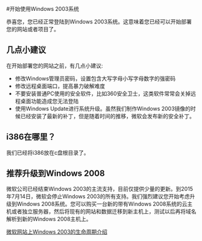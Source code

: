<!-- --- tags: faq win2003 rdp 安全 -->
<!-- --- title: 开始使用Windows 2003系统 -->
#开始使用Windows 2003系统

恭喜您，您已经正常登陆到Windows 2003系统。这意味着您已经可以开始部署您的网站或者项目了。

## 几点小建议
在开始部署您的网站之前，有几点小建议:

*  修改Windows管理员密码，设置包含大写字母小写字母数字的强密码
*  修改远程桌面端口，提高暴力破解难度
*  不要安装普通PC使用的安全软件，比如360安全卫士，这类软件常常会关掉远程桌面功能造成您无法登陆
*  使用Windows Update进行系统升级。虽然我们制作Windows 2003镜像的时候已经安装了最新的补丁，但是随着时间的推移，微软会发布新的安全补丁。

## i386在哪里？
我们已经将i386放在c盘根目录了。

## 推荐升级到Windows 2008
微软公司已经结束Windows 2003的主流支持，目前仅提供少量的更新。到2015年7月14日，微软会停止Windows 2003的所有支持。我们强烈建议您开始考虑升级到Windows 2008系统。您可以购买一台新的带有Windows 2008系统的云主机或者独立服务器，然后将现有的网站和数据迁移到新主机上，测试以后再将域名解析到新的Windows 2008主机上。

[微软网站上Windows 2003的生命周期介绍](http://support.microsoft.com/lifecycle/search/default.aspx?alpha=Windows+Server+2003+R2)